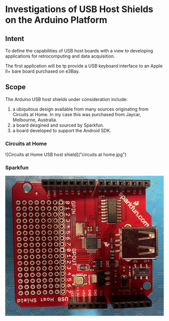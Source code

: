 # Investigations of USB Host Shields on the Arduino Platform

## Intent 

To define the capabilities of USB host boards with a view to 
developing applications for retrocomputing and data acquisition.

The first application will be tp provide a USB keyboard interface
to an Apple II+ bare board purchased on e3Bay.

## Scope

The Arduino USB host shields under consideration include: 
1. a ubiquitous design available from many sources originating from Circuits at Home. In my case this was purchased from Jaycar, Melbourne, Australia.
1. a board desgined and sourced by Sparkfun.
1. a board developed to support the Android SDK.

### Circuits at Home

![Circuits at Home USB host shield]("circuits at home.jpg")

### Sparkfun

![Sparkfun USB host shield](sparkfun.jpg)